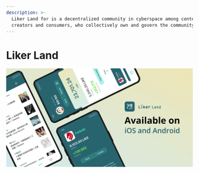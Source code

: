 ```yaml
---
description: >-
  Liker Land for is a decentralized community in cyberspace among content
  creators and consumers, who collectively own and govern the community.
---
```


# Liker Land

![](../../.gitbook/assets/likecoin_ad72_appstore_og_ios_android.png)



